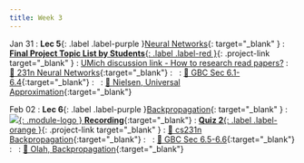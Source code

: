 ```yaml
---
title: Week 3
---
```


Jan 31
: **Lec 5**{: .label .label-purple }[Neural Networks](/CSCI5980-Spr23-DeepRob/assets/slides/minn_deeprob_05_neural_networks.pdf){: target="_blank" }
: [**Final Project Topic List by Students**{: .label .label-red }](https://docs.google.com/spreadsheets/d/1sk_ZAVoew_V6lGCP-ndfbNH_rkOEIxcqhhJfqQo3V7s/edit?usp=sharing){: .project-link target="_blank" }
: [UMich discussion link - How to research read papers?](https://youtu.be/xvQTDdCRjiU)
  : [📖 231n Neural Networks](https://cs231n.github.io/neural-networks-1/){:target="_blank"}
: &nbsp;
  : [📖 GBC Sec 6.1-6.4](https://www.deeplearningbook.org/contents/mlp.html){:target="_blank"}
: &nbsp;
  : [📖 Nielsen, Universal Approximation](http://neuralnetworksanddeeplearning.com/chap4.html){:target="_blank"}
  
  <!-- : [Solution](#) -->

Feb 02
: **Lec 6**{: .label .label-purple }[Backpropagation](/CSCI5980-Spr23-DeepRob/assets/slides/minn_deeprob_06_backpropagation.pdf){: target="_blank" }
  : [![](/CSCI5980-Spr23-DeepRob/assets/logos/yt_icon_rgb.png){: .module-logo } **Recording**](https://youtu.be/EHfOo_GPTQY){:target="_blank"}
: [**Quiz 2**{: .label .label-orange }](https://www.gradescope.com/courses/481744){: .project-link target="_blank" }
  : [📖 cs231n Backpropagation](https://cs231n.github.io/optimization-2/){:target="_blank"}
: &nbsp;
  : [📖 GBC Sec 6.5-6.6](https://www.deeplearningbook.org/contents/mlp.html#pf25){:target="_blank"}
: &nbsp;
  : [📖 Olah, Backpropagation](http://colah.github.io/posts/2015-08-Backprop/){:target="_blank"}


<!-- : **Dis 3**{: .label .label-blue }[Neural Networks in PyTorch](#) -->


<!-- 
Oct 8
: **Lab**{: .label .label-purple } [Resizing Arrays](#)

Oct 9
: [Runtime Analysis](#)
  : [8.1](#), [8.2](#), [8.3](#), [8.4](#)
: **HW 2 due**{: .label .label-red }
 -->
